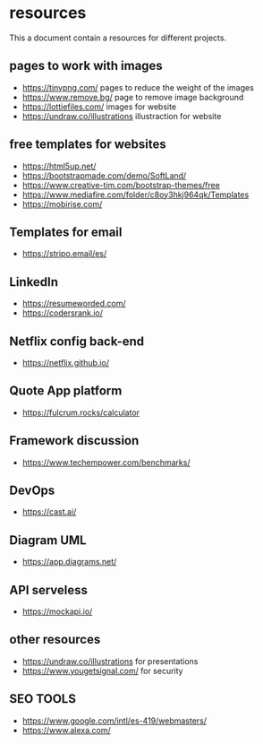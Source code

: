 # resources
This a document contain a resources for different projects.


## pages to work with images 
* https://tinypng.com/ pages to reduce the weight of the images
* https://www.remove.bg/ page to remove image background
* https://lottiefiles.com/ images for website
* https://undraw.co/illustrations illustraction for website

## free templates for websites
* https://html5up.net/ 
* https://bootstrapmade.com/demo/SoftLand/
* https://www.creative-tim.com/bootstrap-themes/free
* https://www.mediafire.com/folder/c8oy3hkj964qk/Templates
* https://mobirise.com/

## Templates for email
* https://stripo.email/es/

## LinkedIn
* https://resumeworded.com/
* https://codersrank.io/

## Netflix config back-end
* https://netflix.github.io/

## Quote App platform
* https://fulcrum.rocks/calculator

## Framework discussion
* https://www.techempower.com/benchmarks/

## DevOps
* https://cast.ai/

## Diagram UML
* https://app.diagrams.net/

## API serveless
* https://mockapi.io/

## other resources
* https://undraw.co/illustrations for presentations
* https://www.yougetsignal.com/ for security

## SEO TOOLS
* https://www.google.com/intl/es-419/webmasters/
* https://www.alexa.com/
